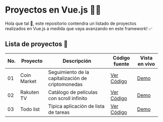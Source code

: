# Proyectos en Vue.js 🐐🔥

Hola que tal 👋, este repositorio contendra un listado de proyectos realizados en Vue.js a medida que vaya avanzando en este framework! ✅

## Lista de proyectos 📝

<table>
  <thead>
    <tr>
      <th>No.</th>
      <th>Proyecto</th>
      <th>Descripción</th>
      <th>Código fuente</th>
      <th>Vista en vivo</th>
    </tr>
  </thead>
  <tbody>
    <tr>
      <td>01</td>
      <td>Coin Market</td>
      <td>Seguimiento de la capitalización de criptomonedas</td>
      <td><a href="https://github.com/yovany-dev/vue-projects/tree/main/coin-market">Ver Código</s></td>
      <td><a href="https://yovany-dev.github.io/vue-projects/coin-market/dist/">Demo</a></td>
    </tr>
    <tr>
      <td>02</td>
      <td>Rakuten TV</td>
      <td>Catálogo de películas con scroll infinito</td>
      <td><a href="https://github.com/yovany-dev/vue-projects/tree/main/rakuten-tv">Ver Código</s></td>
      <td><a href="https://yovany-dev.github.io/vue-projects/rakuten-tv/dist/">Demo</a></td>
    </tr>
    <tr>
      <td>03</td>
      <td>Todo list</td>
      <td>Típica aplicación de lista de tareas</td>
      <td><a href="https://github.com/yovany-dev/vue-projects/tree/main/todo-list">Ver Código</s></td>
      <td><a href="https://yovany-dev.github.io/vue-projects/todo-list/dist/">Demo</a></td>
    </tr>
  </tbody>
</table>